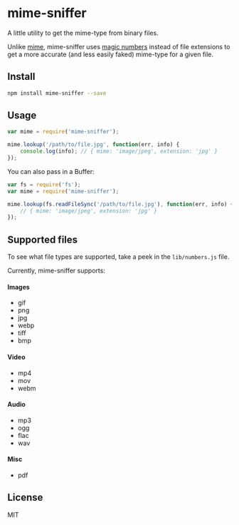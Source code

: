 # mime-sniffer

A little utility to get the mime-type from binary files.

Unlike [mime](https://github.com/broofa/node-mime), mime-sniffer uses [magic numbers](http://en.wikipedia.org/wiki/Magic_number_%28programming%29) instead of file extensions to get a more accurate (and less easily faked) mime-type for a given file.

## Install

```bash
npm install mime-sniffer --save
```

## Usage

```javascript
var mime = require('mime-sniffer');

mime.lookup('/path/to/file.jpg', function(err, info) {
	console.log(info); // { mime: 'image/jpeg', extension: 'jpg' }
});
```

You can also pass in a Buffer:

```javascript
var fs = require('fs');
var mime = require('mime-sniffer');

mime.lookup(fs.readFileSync('/path/to/file.jpg'), function(err, info) {
	// { mime: 'image/jpeg', extension: 'jpg' }
});
```

## Supported files
To see what file types are supported, take a peek in the `lib/numbers.js` file.

Currently, mime-sniffer supports:

#### Images
- gif
- png
- jpg
- webp
- tiff
- bmp

#### Video
- mp4
- mov
- webm

#### Audio
- mp3
- ogg
- flac
- wav

#### Misc
- pdf

## License

MIT